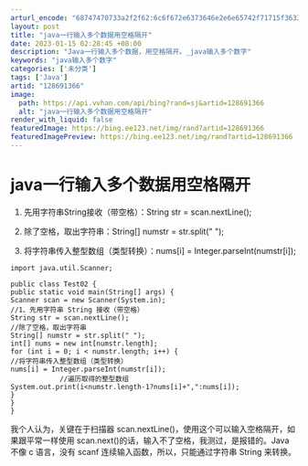 ```yaml
---
arturl_encode: "68747470733a2f2f62:6c6f672e6373646e2e6e65742f71715f36333931373338302f:61727469636c652f64657461696c732f313238363931333636"
layout: post
title: "java一行输入多个数据用空格隔开"
date: 2023-01-15 02:28:45 +08:00
description: "Java一行输入多个数据，用空格隔开。_java输入多个数字"
keywords: "java输入多个数字"
categories: ['未分类']
tags: ['Java']
artid: "128691366"
image:
  path: https://api.vvhan.com/api/bing?rand=sj&artid=128691366
  alt: "java一行输入多个数据用空格隔开"
render_with_liquid: false
featuredImage: https://bing.ee123.net/img/rand?artid=128691366
featuredImagePreview: https://bing.ee123.net/img/rand?artid=128691366
---
```


# java一行输入多个数据用空格隔开

1. 先用字符串String接收（带空格）：String str = scan.nextLine();

2. 除了空格，取出字符串：String[] numstr = str.split(" ");

3. 将字符串传入整型数组（类型转换）：nums[i] = Integer.parseInt(numstr[i]);

```plaintext
import java.util.Scanner;

public class Test02 {
public static void main(String[] args) {
Scanner scan = new Scanner(System.in);
//1、先用字符串 String 接收（带空格）
String str = scan.nextLine();
//除了空格，取出字符串
String[] numstr = str.split(" ");
int[] nums = new int[numstr.length];
for (int i = 0; i < numstr.length; i++) {
//将字符串传入整型数组（类型转换）
nums[i] = Integer.parseInt(numstr[i]);
            //遍历取得的整型数组
System.out.print(i<numstr.length-1?nums[i]+",":nums[i]);
}
}
}
```

我个人认为，关键在于扫描器 scan.nextLine()，使用这个可以输入空格隔开，如果跟平常一样使用 scan.next()的话，输入不了空格，我测过，是报错的。Java 不像 c 语言，没有 scanf 连续输入函数，所以，只能通过字符串 String 来转换。